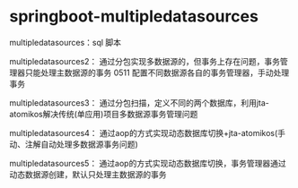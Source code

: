 # springboot-multipledatasources


multipledatasources：sql 脚本

multipledatasources2：
通过分包实现多数据源的，但事务上存在问题，事务管理器只能处理主数据源的事务
0511 配置不同数据源各自的事务管理器，手动处理事务

multipledatasources3：
通过分包扫描，定义不同的两个数据库，利用jta-atomikos解决传统(单应用)项目多数据源事务管理问题

multipledatasources4：
通过aop的方式实现动态数据库切换+jta-atomikos(手动、注解自动处理多数据源事务问题)

multipledatasources5：
通过aop的方式实现动态数据库切换，事务管理器通过动态数据源创建，默认只处理主数据源的事务